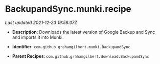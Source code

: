 # BackupandSync.munki.recipe

_Last updated 2021-12-23 19:58:07Z_

- **Description**: Downloads the latest version of Google Backup and Sync and imports it into Munki.

- **Identifier**: `com.github.grahamgilbert.munki.BackupandSync`

- **Parent Recipes**: `com.github.grahamgilbert.download.BackupandSync`